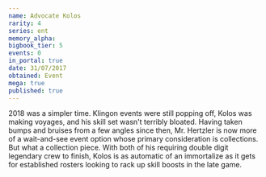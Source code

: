 ```yaml
---
name: Advocate Kolos
rarity: 4
series: ent
memory_alpha:
bigbook_tier: 5
events: 0
in_portal: true
date: 31/07/2017
obtained: Event
mega: true
published: true
---
```


2018 was a simpler time. Klingon events were still popping off, Kolos was making voyages, and his skill set wasn't terribly bloated. Having taken bumps and bruises from a few angles since then, Mr. Hertzler is now more of a wait-and-see event option whose primary consideration is collections. But what a collection piece. With both of his requiring double digit legendary crew to finish, Kolos is as automatic of an immortalize as it gets for established rosters looking to rack up skill boosts in the late game.
